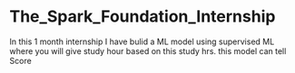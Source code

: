 # The_Spark_Foundation_Internship


In this 1 month internship I have bulid a ML model using supervised ML where you will give study hour based on this study hrs. this model can tell Score
